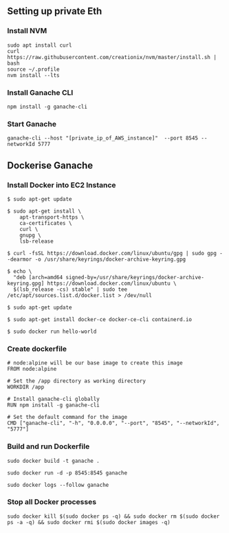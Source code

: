 ## Setting up private Eth

### Install NVM

```
sudo apt install curl
curl https://raw.githubusercontent.com/creationix/nvm/master/install.sh | bash
source ~/.profile
nvm install --lts
```

### Install Ganache CLI

```
npm install -g ganache-cli
```

### Start Ganache

```
ganache-cli --host "[private_ip_of_AWS_instance]"  --port 8545 --networkId 5777
```

## Dockerise Ganache

### Install Docker into EC2 Instance

```
$ sudo apt-get update

$ sudo apt-get install \
    apt-transport-https \
    ca-certificates \
    curl \
    gnupg \
    lsb-release

$ curl -fsSL https://download.docker.com/linux/ubuntu/gpg | sudo gpg --dearmor -o /usr/share/keyrings/docker-archive-keyring.gpg

$ echo \
  "deb [arch=amd64 signed-by=/usr/share/keyrings/docker-archive-keyring.gpg] https://download.docker.com/linux/ubuntu \
  $(lsb_release -cs) stable" | sudo tee /etc/apt/sources.list.d/docker.list > /dev/null

$ sudo apt-get update

$ sudo apt-get install docker-ce docker-ce-cli containerd.io

$ sudo docker run hello-world
```

### Create dockerfile

```
# node:alpine will be our base image to create this image
FROM node:alpine

# Set the /app directory as working directory
WORKDIR /app

# Install ganache-cli globally
RUN npm install -g ganache-cli

# Set the default command for the image
CMD ["ganache-cli", "-h", "0.0.0.0", "--port", "8545", "--networkId", "5777"]
```

### Build and run Dockerfile

```
sudo docker build -t ganache .

sudo docker run -d -p 8545:8545 ganache

sudo docker logs --follow ganache
```

### Stop all Docker processes

```
sudo docker kill $(sudo docker ps -q) && sudo docker rm $(sudo docker ps -a -q) && sudo docker rmi $(sudo docker images -q)
```
